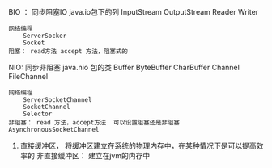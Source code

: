 BIO ： 同步阻塞IO
java.io包下的列
InputStream
OutputStream
Reader
Writer

    网络编程
        ServerSocker
        Socket
    阻塞： read方法 accept 方法，阻塞式的

NIO: 同步非阻塞
java.nio 包的类
Buffer
ByteBuffer
CharBuffer
Channel
FileChannel

    网络编程
        ServerSocketChannel
        SocketChannel
        Selector
    非阻塞： read 方法，accept方法  可以设置阻塞还是非阻塞
    AsynchronousSocketChannel

1. 直接缓冲区， 将缓冲区建立在系统的物理内存中，在某种情况下是可以提高效率的
   非直接缓冲区： 建立在jvm的内存中    
                       
